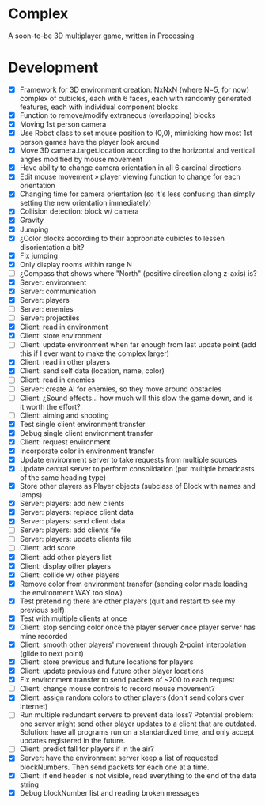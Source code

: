 # Complex
A soon-to-be 3D multiplayer game, written in Processing


# Development
- [x] Framework for 3D environment creation: NxNxN (where N=5, for now) complex of cubicles, each with 6 faces, each with randomly generated features, each with individual component blocks
- [x] Function to remove/modify extraneous (overlapping) blocks
- [x] Moving 1st person camera
- [x] Use Robot class to set mouse position to (0,0), mimicking how most 1st person games have the player look around
- [x] Move 3D camera.target.location according to the horizontal and vertical angles modified by mouse movement
- [x] Have ability to change camera orientation in all 6 cardinal directions
- [x] Edit mouse movement » player viewing function to change for each orientation
- [x] Changing time for camera orientation (so it's less confusing than simply setting the new orientation immediately)
- [x] Collision detection: block w/ camera
- [x] Gravity
- [x] Jumping
- [x] ¿Color blocks according to their appropriate cubicles to lessen disorientation a bit?
- [x] Fix jumping
- [x] Only display rooms within range N
- [ ] ¿Compass that shows where "North" (positive direction along z-axis) is?
- [x] Server: environment
- [x] Server: communication
- [x] Server: players
- [ ] Server: enemies
- [ ] Server: projectiles
- [x] Client: read in environment
- [x] Client: store environment
- [ ] Client: update environment when far enough from last update point (add this if I ever want to make the complex larger)
- [x] Client: read in other players
- [x] Client: send self data (location, name, color)
- [ ] Client: read in enemies
- [ ] Server: create AI for enemies, so they move around obstacles
- [ ] Client: ¿Sound effects... how much will this slow the game down, and is it worth the effort?
- [ ] Client: aiming and shooting
- [x] Test single client environment transfer
- [x] Debug single client environment transfer
- [x] Client: request environment
- [x] Incorporate color in environment transfer
- [x] Update environment server to take requests from multiple sources
- [x] Update central server to perform consolidation (put multiple broadcasts of the same heading type)
- [x] Store other players as Player objects (subclass of Block with names and lamps)
- [x] Server: players: add new clients
- [x] Server: players: replace client data
- [x] Server: players: send client data
- [ ] Server: players: add clients file
- [ ] Server: players: update clients file
- [ ] Client: add score
- [x] Client: add other players list
- [x] Client: display other players
- [x] Client: collide w/ other players
- [x] Remove color from environment transfer (sending color made loading the environment WAY too slow)
- [x] Test pretending there are other players (quit and restart to see my previous self)
- [x] Test with multiple clients at once
- [x] Client: stop sending color once the player server once player server has mine recorded
- [x] Client: smooth other players' movement through 2-point interpolation (glide to next point)
- [x] Client: store previous and future locations for players
- [x] Client: update previous and future other player locations
- [x] Fix environment transfer to send packets of ~200 to each request
- [ ] Client: change mouse controls to record mouse movement?
- [x] Client: assign random colors to other players (don't send colors over internet)
- [ ] Run multiple redundant servers to prevent data loss? Potential problem: one server might send other player updates to a client that are outdated. Solution: have all programs run on a standardized time, and only accept updates registered in the future.
- [ ] Client: predict fall for players if in the air?
- [x] Server: have the environment server keep a list of requested blockNumbers. Then send packets for each one at a time.
- [x] Client: if end header is not visible, read everything to the end of the data string
- [x] Debug blockNumber list and reading broken messages
